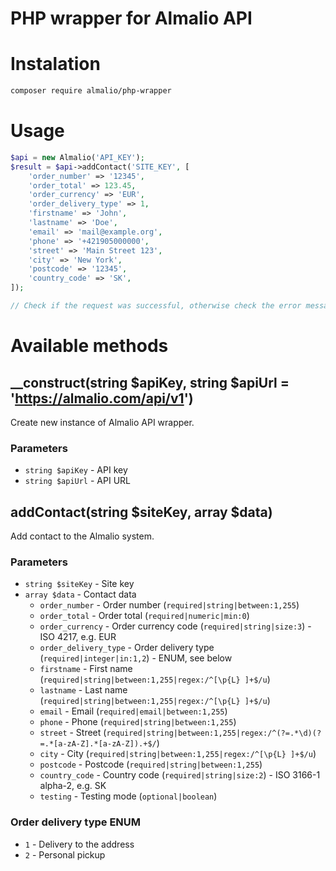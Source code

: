 # PHP wrapper for Almalio API

# Instalation
```bash
composer require almalio/php-wrapper
```

# Usage
```php
$api = new Almalio('API_KEY');
$result = $api->addContact('SITE_KEY', [
    'order_number' => '12345',
    'order_total' => 123.45,
    'order_currency' => 'EUR',
    'order_delivery_type' => 1,
    'firstname' => 'John',
    'lastname' => 'Doe',
    'email' => 'mail@example.org',
    'phone' => '+421905000000',
    'street' => 'Main Street 123',
    'city' => 'New York',
    'postcode' => '12345',
    'country_code' => 'SK',
]);

// Check if the request was successful, otherwise check the error message, validate data (see rules lower) and try again
```

# Available methods

## __construct(string $apiKey, string $apiUrl = 'https://almalio.com/api/v1')
Create new instance of Almalio API wrapper.

### Parameters
- `string $apiKey` - API key
- `string $apiUrl` - API URL

## addContact(string $siteKey, array $data)
Add contact to the Almalio system.

### Parameters
- `string $siteKey` - Site key
- `array $data` - Contact data
    - `order_number` - Order number (`required|string|between:1,255`)
    - `order_total` - Order total (`required|numeric|min:0`)
    - `order_currency` - Order currency code (`required|string|size:3`) - ISO 4217, e.g. EUR
    - `order_delivery_type` - Order delivery type (`required|integer|in:1,2`) - ENUM, see below
    - `firstname` - First name (`required|string|between:1,255|regex:/^[\p{L} ]+$/u`)
    - `lastname` - Last name (`required|string|between:1,255|regex:/^[\p{L} ]+$/u`)
    - `email` - Email (`required|email|between:1,255`)
    - `phone` - Phone (`required|string|between:1,255`)
    - `street` - Street (`required|string|between:1,255|regex:/^(?=.*\d)(?=.*[a-zA-Z].*[a-zA-Z]).+$/`)
    - `city` - City (`required|string|between:1,255|regex:/^[\p{L} ]+$/u`)
    - `postcode` - Postcode (`required|string|between:1,255`)
    - `country_code` - Country code (`required|string|size:2`) - ISO 3166-1 alpha-2, e.g. SK
    - `testing` - Testing mode (`optional|boolean`)

### Order delivery type ENUM
- `1` - Delivery to the address
- `2` - Personal pickup


